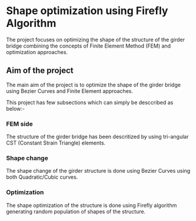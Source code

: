 # Shape optimization using Firefly Algorithm

The project focuses on optimizing the shape of the structure of the girder bridge combining the concepts of Finite Element Method (FEM) and optimization approaches.

## Aim of the project
The main aim of the project is to optimize the shape of the girder bridge using Bezier Curves and Finite Element approaches.

This project has few subsections which can simply be desccribed as below:-


### FEM side
The structure of the girder bridge has been descritized by using tri-angular CST (Constant Strain Triangle) elements.

### Shape change
The shape change of the girder structure is done using Bezier Curves using both Quadratic/Cubic curves.

### Optimization 
The shape optimization of the structure is done using Firefly algorithm generating random population of shapes of the structure.
